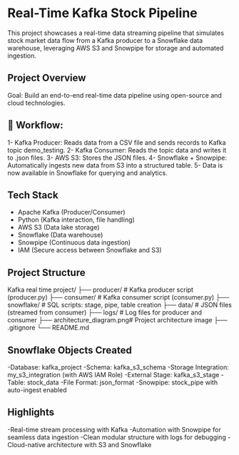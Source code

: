 # Real-Time Kafka Stock Pipeline 

This project showcases a real-time data streaming pipeline that simulates stock market data flow from a Kafka producer to a Snowflake data warehouse, leveraging AWS S3 and Snowpipe for storage and automated ingestion.

## Project Overview

Goal: Build an end-to-end real-time data pipeline using open-source and cloud technologies.

## 🔁 Workflow:

1- Kafka Producer: Reads data from a CSV file and sends records to Kafka topic demo_testing.
2- Kafka Consumer: Reads the topic data and writes it to .json files.
3- AWS S3: Stores the JSON files.
4- Snowflake + Snowpipe: Automatically ingests new data from S3 into a structured table.
5- Data is now available in Snowflake for querying and analytics.


## Tech Stack

- Apache Kafka (Producer/Consumer)
- Python (Kafka interaction, file handling)
- AWS S3 (Data lake storage)
- Snowflake (Data warehouse)
- Snowpipe (Continuous data ingestion)
- IAM (Secure access between Snowflake and S3)

## Project   Structure

Kafka real time project/
├── producer/                # Kafka producer script (producer.py)
├── consumer/                # Kafka consumer script (consumer.py)
├── snowflake/               # SQL scripts: stage, pipe, table creation
├── data/                    # JSON files (streamed from consumer)
├── logs/                    # Log files for producer and consumer
├── architecture_diagram.png# Project architecture image
├── .gitignore
└── README.md


## Snowflake Objects Created

-Database: kafka_project
-Schema: kafka_s3_schema
-Storage Integration: my_s3_integration (with AWS IAM Role)
-External Stage: kafka_s3_stage
-Table: stock_data
-File Format: json_format
-Snowpipe: stock_pipe with auto-ingest enabled

## Highlights

-Real-time stream processing with Kafka
-Automation with Snowpipe for seamless data ingestion
-Clean modular structure with logs for debugging
-Cloud-native architecture with S3 and Snowflake



